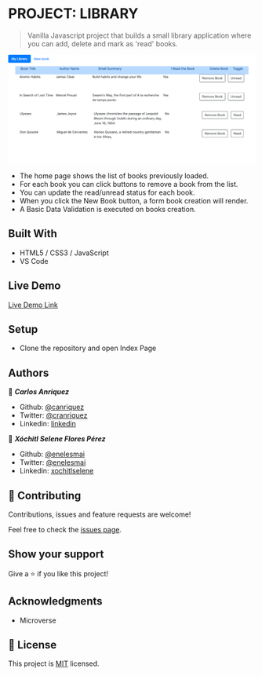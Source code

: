 # PROJECT: LIBRARY

> Vanilla Javascript project that builds a small library application where you can add, delete and mark as 'read' books.

![screenshot](/app_screenshot.png)

- The home page shows the list of books previously loaded.
- For each book you can click buttons to remove a book from the list.
- You can update the read/unread status for each book.
- When you click the New Book button, a form book creation will render.
- A Basic Data Validation is executed on books creation.

## Built With

- HTML5 / CSS3 / JavaScript
- VS Code

## Live Demo

[Live Demo Link](https://canriquez.github.io/library/)


## Setup

- Clone the repository and open Index Page



## Authors

👤 ***Carlos Anriquez***

- Github: [@canriquez](https://github.com/canriquez)
- Twitter: [@cranriquez](https://twitter.com/cranriquez)
- Linkedin: [linkedin](https://www.linkedin.com/in/carlosanriquez/)

👤 ***Xóchitl Selene Flores Pérez***

- Github: [@enelesmai](https://github.com/enelesmai)
- Twitter: [@enelesmai](https://twitter.com/enelesmai)
- Linkedin: [xochitlselene](https://linkedin.com/in/xochitlselene)

## 🤝 Contributing

Contributions, issues and feature requests are welcome!

Feel free to check the [issues page](issues/).

## Show your support

Give a ⭐️ if you like this project!

## Acknowledgments

- Microverse

## 📝 License

This project is [MIT](lic.url) licensed.
